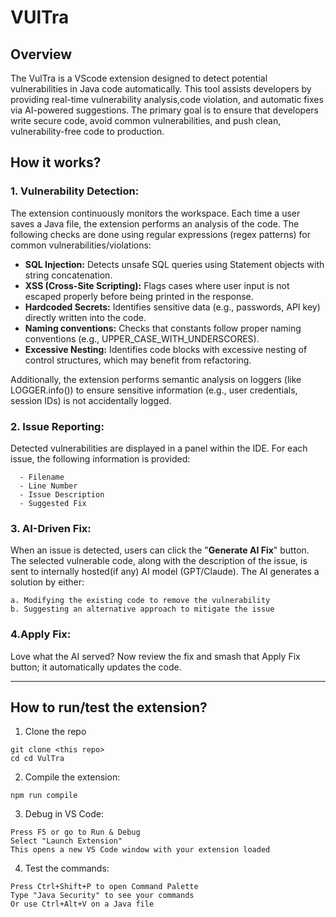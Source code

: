 # VUlTra

## Overview
The VulTra is a VScode extension designed to detect potential vulnerabilities in Java code automatically. This tool assists developers by providing real-time vulnerability analysis,code violation, and automatic fixes via AI-powered suggestions. The primary goal is to ensure that developers write secure code, avoid common vulnerabilities, and push clean, vulnerability-free code to production.

## How it works?

### 1. Vulnerability Detection:
  The extension continuously monitors the workspace. Each time a user saves a Java file, the extension performs an analysis of the code. The following checks are done using regular expressions (regex patterns) for common vulnerabilities/violations:	
  - **SQL Injection:** Detects unsafe SQL queries using Statement objects with string concatenation.
  - **XSS (Cross-Site Scripting):** Flags cases where user input is not escaped properly before being printed in the response.
  - **Hardcoded Secrets:** Identifies sensitive data (e.g., passwords, API key) directly written into the code.
  - **Naming conventions:** Checks that constants follow proper naming conventions (e.g., UPPER_CASE_WITH_UNDERSCORES).
  - **Excessive Nesting:** Identifies code blocks with excessive nesting of control structures, which may benefit from refactoring.
  
  Additionally, the extension performs semantic analysis on loggers (like LOGGER.info()) to ensure sensitive information (e.g., user credentials, session IDs) is not accidentally logged. 

### 2. Issue Reporting:
  Detected vulnerabilities are displayed in a panel within the IDE. For each issue, the following information is provided:
  
      - Filename
      - Line Number
      - Issue Description
      - Suggested Fix
    
### 3. AI-Driven Fix:
  When an issue is detected, users can click the "**Generate AI Fix**" button. The selected vulnerable code, along with the description of the issue, is sent to internally hosted(if any) AI model (GPT/Claude). 
  The AI generates a solution by either:

    a. Modifying the existing code to remove the vulnerability
    b. Suggesting an alternative approach to mitigate the issue
    
### 4.Apply Fix:
  Love what the AI served? Now review the fix and smash that Apply Fix button; it automatically updates the code.

---

## How to run/test the extension?
1. Clone the repo
```
git clone <this repo>
cd cd VulTra
```

2. Compile the extension:
```
npm run compile
```

3. Debug in VS Code:
```
Press F5 or go to Run & Debug
Select "Launch Extension"
This opens a new VS Code window with your extension loaded
```

4. Test the commands:
```
Press Ctrl+Shift+P to open Command Palette
Type "Java Security" to see your commands
Or use Ctrl+Alt+V on a Java file
```
